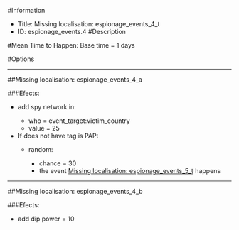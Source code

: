 #Information
 - Title: Missing localisation: espionage_events_4_t
 - ID: espionage_events.4
#Description

#Mean Time to Happen:
Base time = 1 days

#Options

___
##Missing localisation: espionage_events_4_a

###Efects:<ul><li>add spy network in:</li><ul><li>who = event_target:victim_country</li><li>value = 25</li></ul><li>If does not have tag is PAP:</li><ul><li>random:</li><ul><li>chance = 30</li><li>the event [Missing localisation: espionage_events_5_t](../events/missing_localisation_espionage_events_5_t.md) happens</li></ul></ul></ul>

___
##Missing localisation: espionage_events_4_b

###Efects:<ul><li>add dip power = 10</li></ul>
